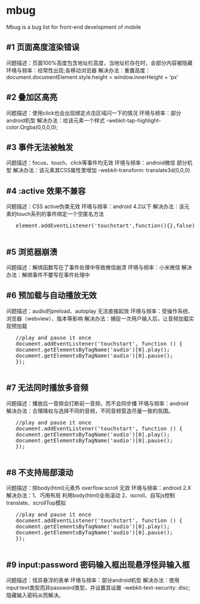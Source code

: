 mbug
====

Mbug is a bug list for front-end development of mobile

## #1 页面高度渲染错误

   问题描述：页面100%高度包含地址栏高度，当地址栏存在时，会部分内容被隐藏
 环境与频率：经常性出现;各移动浏览器
   解决办法：重置<html>高度：document.documentElement.style.height = window.innerHeight + 'px'
 
## #2 叠加区高亮

   问题描述：使用click也会出现绑定点击区域闪一下的情况
 环境与频率：部分android机型
   解决办法：给该元素一个样式 -webkit-tap-highlight-color:Ωrgba(0,0,0,0);
   
## #3 事件无法被触发

   问题描述：focus、touch、click等事件均无效
 环境与频率：android微信 部分机型
   解决办法：该元素其CSS属性里增加 -webkit-transform: translate3d(0,0,0) 
   
## #4 :active 效果不兼容

   问题描述：CSS active伪类无效
 环境与频率：android 4.2以下
   解决办法：该元素的touch系列的事件绑定一个空匿名方法
   <pre>
   element.addEventListener('touchstart',function(){},false);
   </pre>
   
## #5 浏览器崩溃

   问题描述：解绑函数写在了事件处理中导致微信崩溃
 环境与频率：小米微信
   解决办法：解绑事件不要写在事件处理中

## #6 预加载与自动播放无效

   问题描述：audio的preload、autoplay 无法直接起效
 环境与频率：受操作系统、浏览器（webview）、版本等影响
   解决办法：捕捉一次用户输入后，让音频加载实现预加载
   <pre>
   //play and pause it once
   document.addEventListener('touchstart', function () {
   document.getElementsByTagName('audio')[0].play();
   document.getElementsByTagName('audio')[0].pause();
   });
   </pre>

## #7 无法同时播放多音频

   问题描述：播放后一音频会打断前一音频，而不会同步播
 环境与频率：android
   解决办法：合理降权与选择不同的音频，不同音频营造尽量一致的氛围。
   <pre>
   //play and pause it once
   document.addEventListener('touchstart', function () {
   document.getElementsByTagName('audio')[0].play();
   document.getElementsByTagName('audio')[0].pause();
   });
   </pre>

## #8 不支持局部滚动

   问题描述：除body(html)元素外 overflow:scroll 无效
 环境与频率：android 2.X
   解决办法：1、巧用布局 利用body(html)全局滚动
             2、iscroll、自写js控制translate、scrollTop模拟
   <pre>
   //play and pause it once
   document.addEventListener('touchstart', function () {
   document.getElementsByTagName('audio')[0].play();
   document.getElementsByTagName('audio')[0].pause();
   });
   </pre>

## #9 input:password 密码输入框出现悬浮怪异输入框

   问题描述：怪异悬浮的表单
 环境与频率：部分android机型
   解决办法：使用input:text类型而非password类型，并设置其设置 -webkit-text-security: disc; 隐藏输入密码从而解决。
